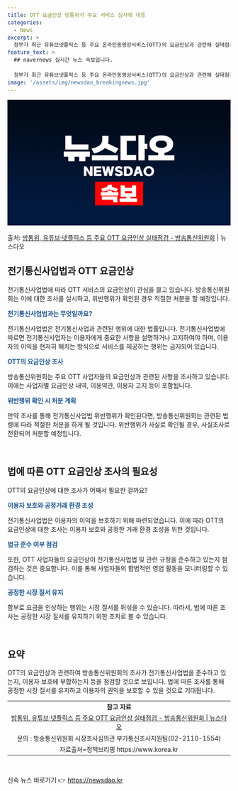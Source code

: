 ```yaml
---
title: OTT 요금인상 방통위가 주요 서비스 심사에 대응
categories:
  - News
excerpt: >
  정부가 최근 유튜브넷플릭스 등 주요 온라인동영상서비스(OTT)의 요금인상과 관련해 실태점검에 나선다. 방송통…
feature_text: >
  ## navernews 실시간 뉴스 속보입니다.

  정부가 최근 유튜브넷플릭스 등 주요 온라인동영상서비스(OTT)의 요금인상과 관련해 실태점검에 나선다. 방송통…
image: '/assets/img/newsdao_breakingnews.jpg'
---
```


![뉴스다오 속보](/assets/img/newsdao_breakingnews.jpg)

<p>출처: <a href="https://newsdao.kr/2848" rel="dofollow">방통위, 유튜브·넷플릭스 등 주요 OTT 요금인상 실태점검 - 방송통신위원회</a> | 뉴스다오</p>

<h2 data-ke-size="size26">전기통신사업법과 OTT 요금인상</h2>
전기통신사업법에 따라 OTT 서비스의 요금인상이 관심을 끌고 있습니다. 방송통신위원회는 이에 대한 조사를 실시하고, 위반행위가 확인된 경우 적절한 처분을 할 예정입니다.

<p data-ke-size="size16"><b><span style="color: #1a5490;">전기통신사업법과는 무엇일까요?</span></b></p>
전기통신사업법은 전기통신사업과 관련된 행위에 대한 법률입니다. 전기통신사업법에 따르면 전기통신사업자는 이용자에게 중요한 사항을 설명하거나 고지하여야 하며, 이용자의 이익을 현저히 해치는 방식으로 서비스를 제공하는 행위는 금지되어 있습니다.

<p data-ke-size="size16"><b><span style="color: #1a5490;">OTT의 요금인상 조사</span></b></p>
방송통신위원회는 주요 OTT 사업자들의 요금인상과 관련된 사항을 조사하고 있습니다. 이에는 사업자별 요금인상 내역, 이용약관, 이용자 고지 등이 포함됩니다.

<p data-ke-size="size16"><b><span style="color: #1a5490;">위반행위 확인 시 처분 계획</span></b></p>
만약 조사를 통해 전기통신사업법 위반행위가 확인된다면, 방송통신위원회는 관련된 법령에 따라 적절한 처분을 하게 될 것입니다. 위반행위가 사실로 확인될 경우, 사실조사로 전환되어 처분할 예정입니다.

<p data-ke-size="size16">&nbsp;</p>

<h2 data-ke-size="size26">법에 따른 OTT 요금인상 조사의 필요성</h2>
OTT의 요금인상에 대한 조사가 어째서 필요한 걸까요?

<p data-ke-size="size16"><b><span style="color: #1a5490;">이용자 보호와 공정거래 환경 조성</span></b></p>
전기통신사업법은 이용자의 이익을 보호하기 위해 마련되었습니다. 이에 따라 OTT의 요금인상에 대한 조사는 이용자 보호와 공정한 거래 환경 조성을 위한 것입니다.

<p data-ke-size="size16"><b><span style="color: #1a5490;">법규 준수 여부 점검</span></b></p>
또한, OTT 사업자들의 요금인상이 전기통신사업법 및 관련 규정을 준수하고 있는지 점검하는 것은 중요합니다. 이를 통해 사업자들의 합법적인 영업 활동을 모니터링할 수 있습니다.

<p data-ke-size="size16"><b><span style="color: #1a5490;">공정한 시장 질서 유지</span></b></p>
함부로 요금을 인상하는 행위는 시장 질서를 뒤섞을 수 있습니다. 따라서, 법에 따른 조사는 공정한 시장 질서를 유지하기 위한 조치로 볼 수 있습니다.

<p data-ke-size="size16">&nbsp;</p>
 
<h2 data-ke-size="size26">요약</h2>
OTT의 요금인상과 관련하여 방송통신위원회의 조사가 전기통신사업법을 준수하고 있는지, 이용자 보호에 부합하는지 등을 점검할 것으로 보입니다. 법에 따른 조사를 통해 공정한 시장 질서를 유지하고 이용자의 권익을 보호할 수 있을 것으로 기대됩니다.

<table>
  <tbody>
    <tr>
      <td style="text-align: center; height: 17px;"><b>참고 자료</b></td>
    </tr>
    <tr>
      <td style="text-align: center; height: 17px;"><a href="https://newsdao.kr/2848">방통위, 유튜브·넷플릭스 등 주요 OTT 요금인상 실태점검 - 방송통신위원회 | 뉴스다오</a></td>
    </tr>
    <tr>
      <td style="text-align: center; height: 17px;">문의 : 방송통신위원회 시장조사심의관 부가통신조사지원팀(02-2110-1554)</td>
    </tr>
    <tr>
      <td style="text-align: center; height: 17px;">자료출처=정책브리핑 https://www.korea.kr</td>
    </tr>
  </tbody>
</table>
<p data-ke-size="size16">&nbsp;</p> 

신속 뉴스 바로가기 👉 <a href="https://newsdao.kr" rel="dofollow">https://newsdao.kr</a>


